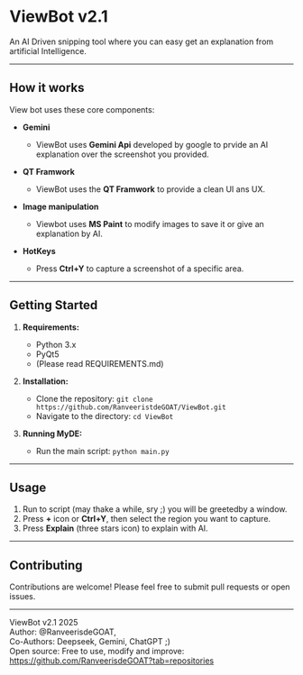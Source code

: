 # ViewBot v2.1
An AI Driven snipping tool where you can easy get an explanation from artificial Intelligence.

---

## How it works
View bot uses these core components:
* **Gemini**
  * ViewBot uses **Gemini Api** developed by google to prvide an AI explanation over the screenshot you provided.
    
* **QT Framwork**
  * ViewBot uses the **QT Framwork** to provide a clean UI ans UX.

* **Image manipulation**
  * Viewbot uses **MS Paint** to modify images to save it or give an explanation by AI.

* **HotKeys**
  * Press **Ctrl+Y** to capture a screenshot of a specific area.

---

## Getting Started

1.  **Requirements:**
    *   Python 3.x
    *   PyQt5
    *   (Please read REQUIREMENTS.md)

2.  **Installation:**
    *   Clone the repository: `git clone https://github.com/RanveeristdeGOAT/ViewBot.git`
    *   Navigate to the directory: `cd ViewBot`

3.  **Running MyDE:**
    *   Run the main script: `python main.py`

---

## Usage
1. Run to script (may thake a while, sry ;) you will be greetedby a window.
2. Press **+** icon or **Ctrl+Y**, then select the region you want to capture.
3. Press **Explain** (three stars icon) to explain with AI.

---

## Contributing

Contributions are welcome!  Please feel free to submit pull requests or open issues.

---


ViewBot v2.1 2025<br>
Author: @RanveerisdeGOAT,<br>
Co-Authors: Deepseek, Gemini, ChatGPT ;)<br>
Open source: Free to use, modify and improve: https://github.com/RanveerisdeGOAT?tab=repositories<br>
</p>

